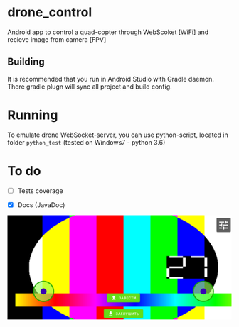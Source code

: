 # drone_control
 Android app to control a quad-copter through WebScoket [WiFi] and recieve image from camera [FPV]
## Building

It is recommended that you run in Android Studio with Gradle daemon. There gradle plugn will sync all project and build config.
# Running
To emulate drone WebSocket-server, you can use python-script, located in folder `python_test` (tested on Windows7 - python 3.6)

# To do
- [ ] Tests coverage
- [x] Docs (JavaDoc)


![ScreenShot of the main screen](https://raw.githubusercontent.com/arseniy899/drone_control/master/screenshots/screen_main_connected.png)
